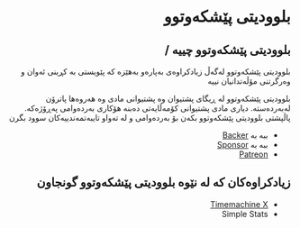 <div dir="rtl">
  
  # بلوودیتی پێشکەوتوو
<!-- position: 100 -->

## بلوودیتی پێشکەوتوو چییە /
بلوودیتی پێشکەوتوو لەگەڵ زیادکراوەی  بەپارەو بەهێزە کە پێویستی بە کڕینی ئەوان و وەرگرتنی مۆڵەتدانیان نییە

بلوودیتی پێشکەوتوو لە ڕیگای پشتیوان وە پشتیوانی مادی وە هەروەها پاترۆن لەبەردەستە. دیاری مادی پشتیوانی کۆمەڵایەتی دەبنە هۆکاری بەردەوامی پەڕۆژەکە. پاڵپشتی بلوودیتی پێشکەوتوو بکەن بۆ بەردەوامی و لە تەواو تایبەتمەندییەکان سوود بگرن

- ببە بە [Backer](https://www.patreon.com/bePatron?c=921115&rid=2458859)
- ببە بە [Sponsor](https://www.patreon.com/bePatron?c=921115&rid=2458860)
- [Patreon](https://www.patreon.com/bludit)

## زیادکراوەکان کە لە نێوە بلوودیتی پێشکەوتوو گونجاون
- [Timemachine X](https://docs.bludit.com/en/bludit-pro/timemachine-x)
- Simple Stats
</div>
